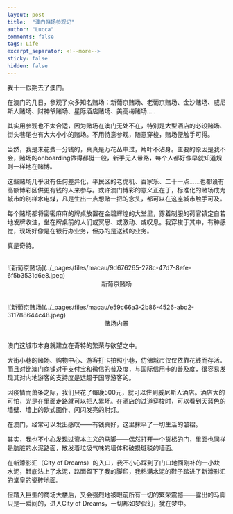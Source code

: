 ```yaml
---
layout: post
title:  "澳门赌场参观记"
author: "Lucca"
comments: false
tags: Life
excerpt_separator: <!--more-->
sticky: false
hidden: false
---
```


我十一假期去了澳门。

在澳门的几日，参观了众多知名赌场：新葡京赌场、老葡京赌场、金沙赌场、威尼斯人赌场、财神爷赌场、星际酒店赌场、美高梅赌场.....<!--more-->

其实用参观也不太合适，因为赌场在澳门无处不在，特别是大型酒店的必设赌场、街头巷尾也有大大小小的赌场。不用特意参观，随意穿梭，赌场便触手可得。

当然，我是未花费一分钱的，真真是万花丛中过，片叶不沾身。主要的原因是我不会，赌场的onboarding做得都挺一般，新手无人带路，每个人都好像早就知道规则一样地在赌博。

这些赌场几乎没有任何差异化，平民区的老虎机、百家乐、二十一点......也都设有高额博彩区供更有钱的人来参与。或许澳门博彩的意义正在于，标准化的赌场成为城市的别样水电煤，凡是生出一点想赌一把的念头，都可以在这座城市触手可及。

每个赌场都将密密麻麻的牌桌放置在金碧辉煌的大堂里，穿着制服的荷官镇定自若地发牌收注，坐在牌桌前的人们或冥思、或激动、或叹息。我穿梭于其中，有种感觉，现场好像是在银行办业务，但办的是送钱的业务。

真是奇特。

<br>
![新葡京赌场](../_pages/files/macau/9d676265-278c-47d7-8efe-6f5b3531d6e8.jpeg)
<center>新葡京赌场</center>
<br>

<br>
![新葡京赌场](../_pages/files/macau/e59c66a3-2b86-4526-abd2-311788644c48.jpeg)
<center>赌场内景</center>
<br>



澳门这城市本身就建立在奇特的繁荣与欲望之中。

大街小巷的赌场、购物中心、游客打卡拍照小巷，仿佛城市仅仅依靠花钱而存活。而且对比澳门商铺对于支付宝和微信的普及度，与国际信用卡的普及度，很容易发现其对内地游客的支持度是远超于国际游客的。

因疫情而萧条之际，我们只花了每晚500元，就可以住到威尼斯人酒店。酒店大的可怕，光是在里面走路就可以把人累坏。在酒店的过道穿梭时，可以看到天蓝色的墙壁、墙上的欧式画作、闪闪发亮的射灯。

在澳门，经常可以发出感叹——有钱真好，这里抹平了一切生活的皱褶。

其实，我也不小心发现过资本主义的马脚——偶然打开一个货梯的门，里面也同样是肮脏的水泥路面，散发着垃圾气味的墙体和破损斑驳的墙面。

在新濠影汇（City of Dreams）的入口，我不小心踩到了门口地面刚补的一小块水泥，鞋底沾上了水泥，路面留下了我的脚印，我粘满水泥的鞋子踏进了新濠影汇的堂皇的瓷砖地面。

但踏入巨型的商场大楼后，又会强烈地被眼前所有一切的繁荣震撼——露出的马脚只是一瞬间的，进入City of Dreams，一切都如梦似幻，犹在梦中。